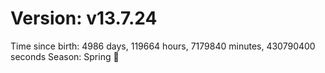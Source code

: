 # Version: v13.7.24
Time since birth: 4986 days, 119664 hours, 7179840 minutes, 430790400 seconds
Season: Spring 🌸

